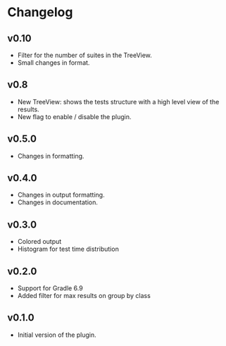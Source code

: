 # Changelog

## v0.10
* Filter for the number of suites in the TreeView. 
* Small changes in format. 

## v0.8
* New TreeView: shows the tests structure with a high level view of the results. 
* New flag to enable / disable the plugin. 

## v0.5.0
* Changes in formatting. 

## v0.4.0
* Changes in output formatting.
* Changes in documentation.

## v0.3.0
* Colored output
* Histogram for test time distribution

## v0.2.0
* Support for Gradle 6.9
* Added filter for max results on group by class

## v0.1.0
* Initial version of the plugin.
